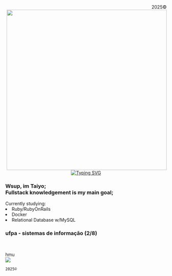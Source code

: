 <div align="right">
2025©
</div>
<img align="right" width="500" src="https://i.pinimg.com/originals/7f/aa/f7/7faaf74810050f854e703110ca8084a5.gif">
<p align="center">
  <a href="https://git.io/typing-svg">
    <img src="https://readme-typing-svg.herokuapp.com?font=Ubuntu&weight=500&size=35&letterSpacing=&duration=1000&pause=2000&color=F0F0F0&background=69FF0000&center=true&vCenter=true&multiline=true&random=true&width=70&height=70&lines=%5Bas%5D" alt="Typing SVG" />
  </a>
</p>
<h3>Wsup, im Taiyo; <br>
Fullstack knowledgement is my main goal;
</h3>
Currently studying: <br>
<li>Ruby/RubyOnRails</li>
<li>Docker</li>
<li>Relational Database w/MySQL</li>

### ufpa - sistemas de informação (2/8)
<br> 

 hmu <br>
[![](https://img.shields.io/badge/ty.ou-0029A5?logo=discord)](https://discord.com/channels/@ty.ou/)
 

`2025©`
